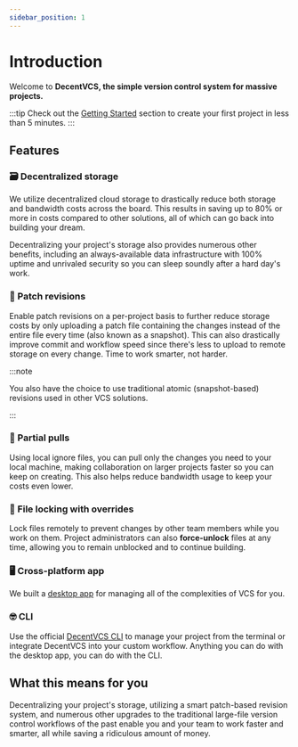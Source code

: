 ```yaml
---
sidebar_position: 1
---
```


# Introduction

Welcome to **DecentVCS, the simple version control system for massive projects.**

:::tip
Check out the [Getting Started](/docs/getting-started) section to create your first project in less than
5 minutes.
:::

## Features

### 🗃 Decentralized storage

We utilize decentralized cloud storage to drastically reduce both storage and bandwidth costs across the board. This
results in saving up to 80% or more in costs compared to other solutions, all of which can go back into building your
dream.

Decentralizing your project's storage also provides numerous other benefits, including an always-available data
infrastructure with 100% uptime and unrivaled security so you can sleep soundly after a hard day's work.

### 🧵 Patch revisions

Enable patch revisions on a per-project basis to further reduce storage costs by only uploading
a patch file containing the changes instead of the entire file every time (also known as a snapshot). This can also
drastically improve commit and workflow speed since there's less to upload to remote storage on every change. Time to
work smarter, not harder.

:::note

You also have the choice to use traditional atomic (snapshot-based) revisions used in other VCS solutions.

:::

### 🫣 Partial pulls

Using local ignore files, you can pull only the changes you need to your local machine, making collaboration on larger
projects faster so you can keep on creating. This also helps reduce bandwidth usage to keep your costs even lower.

### 🔐 File locking with overrides

Lock files remotely to prevent changes by other team members while you work on them. Project administrators can also
**force-unlock** files at any time, allowing you to remain unblocked and to continue building.

### 🖥 Cross-platform app

We built a [desktop app](https://decentvcs.com/downloads) for managing all of the complexities of VCS for
you.

### 🤓 CLI

Use the official [DecentVCS CLI](https://decentvcs.com/downloads) to manage your project from the terminal or integrate
DecentVCS into your custom workflow. Anything you can do with the desktop app, you can do with the CLI.

## What this means for you

Decentralizing your project's storage, utilizing a smart patch-based revision system, and numerous other upgrades
to the traditional large-file version control workflows of the past enable you and your team to work faster and smarter,
all while saving a ridiculous amount of money.
